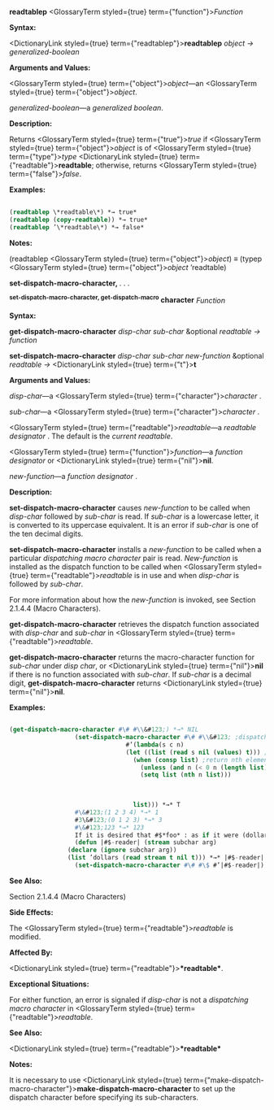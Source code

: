**readtablep** <GlossaryTerm styled={true} term={"function"}><i>Function</i></GlossaryTerm> 



**Syntax:** 



<DictionaryLink styled={true} term={"readtablep"}><b>readtablep</b></DictionaryLink> *object → generalized-boolean* 



**Arguments and Values:** 



<GlossaryTerm styled={true} term={"object"}><i>object</i></GlossaryTerm>—an <GlossaryTerm styled={true} term={"object"}><i>object</i></GlossaryTerm>. 



*generalized-boolean*—a *generalized boolean*. 



**Description:** 



Returns <GlossaryTerm styled={true} term={"true"}><i>true</i></GlossaryTerm> if <GlossaryTerm styled={true} term={"object"}><i>object</i></GlossaryTerm> is of <GlossaryTerm styled={true} term={"type"}><i>type</i></GlossaryTerm> <DictionaryLink styled={true} term={"readtable"}><b>readtable</b></DictionaryLink>; otherwise, returns <GlossaryTerm styled={true} term={"false"}><i>false</i></GlossaryTerm>. 



**Examples:**
```lisp
 
(readtablep \*readtable\*) *→ true* 
(readtablep (copy-readtable)) *→ true* 
(readtablep ’\*readtable\*) *→ false* 

```
**Notes:** 



(readtablep <GlossaryTerm styled={true} term={"object"}><i>object</i></GlossaryTerm>) *≡* (typep <GlossaryTerm styled={true} term={"object"}><i>object</i></GlossaryTerm> ’readtable) 







 



 



**set-dispatch-macro-character,** *. . .* 



<b><sup>set-dispatch-macro-character, get-dispatch-macro</sup> character</b> <i>Function</i> 



**Syntax:** 



**get-dispatch-macro-character** *disp-char sub-char* &amp;optional *readtable → function* 



**set-dispatch-macro-character** *disp-char sub-char new-function* &amp;optional *readtable →* <DictionaryLink styled={true} term={"t"}><b>t</b></DictionaryLink> 



**Arguments and Values:** 



*disp-char*—a <GlossaryTerm styled={true} term={"character"}><i>character</i></GlossaryTerm> . 



*sub-char*—a <GlossaryTerm styled={true} term={"character"}><i>character</i></GlossaryTerm> . 



<GlossaryTerm styled={true} term={"readtable"}><i>readtable</i></GlossaryTerm>—a *readtable designator* . The default is the *current readtable*. 



<GlossaryTerm styled={true} term={"function"}><i>function</i></GlossaryTerm>—a *function designator* or <DictionaryLink styled={true} term={"nil"}><b>nil</b></DictionaryLink>. 



*new-function*—a *function designator* . 



**Description:** 



**set-dispatch-macro-character** causes *new-function* to be called when *disp-char* followed by *sub-char* is read. If *sub-char* is a lowercase letter, it is converted to its uppercase equivalent. It is an error if *sub-char* is one of the ten decimal digits. 



**set-dispatch-macro-character** installs a *new-function* to be called when a particular *dispatching macro character* pair is read. *New-function* is installed as the dispatch function to be called when <GlossaryTerm styled={true} term={"readtable"}><i>readtable</i></GlossaryTerm> is in use and when *disp-char* is followed by *sub-char*. 



For more information about how the *new-function* is invoked, see Section 2.1.4.4 (Macro Characters). 



**get-dispatch-macro-character** retrieves the dispatch function associated with *disp-char* and *sub-char* in <GlossaryTerm styled={true} term={"readtable"}><i>readtable</i></GlossaryTerm>. 



**get-dispatch-macro-character** returns the macro-character function for *sub-char* under *disp char*, or <DictionaryLink styled={true} term={"nil"}><b>nil</b></DictionaryLink> if there is no function associated with *sub-char*. If *sub-char* is a decimal digit, **get-dispatch-macro-character** returns <DictionaryLink styled={true} term={"nil"}><b>nil</b></DictionaryLink>. 



**Examples:**
```lisp

(get-dispatch-macro-character #\# #\\&#123;) *→* NIL 
			      (set-dispatch-macro-character #\# #\\&#123; ;dispatch on #\&#123; 
							    #’(lambda(s c n) 
								(let ((list (read s nil (values) t))) ;list is object after #n\&#123; 
								  (when (consp list) ;return nth element of list 
								    (unless (and n (< 0 n (length list))) (setq n 0)) 
								    (setq list (nth n list))) 

								  
								  
								  list))) *→* T 
			      #\&#123;(1 2 3 4) *→* 1 
			      #3\&#123;(0 1 2 3) *→* 3 
			      #\&#123;123 *→* 123 
			      If it is desired that #$*foo* : as if it were (dollars *foo*). 
			      (defun |#$-reader| (stream subchar arg) 
				(declare (ignore subchar arg)) 
				(list ’dollars (read stream t nil t))) *→* |#$-reader| 
			      (set-dispatch-macro-character #\# #\$ #’|#$-reader|) *→* T 

```
**See Also:** 



Section 2.1.4.4 (Macro Characters) 



**Side Effects:** 



The <GlossaryTerm styled={true} term={"readtable"}><i>readtable</i></GlossaryTerm> is modified. 



**Affected By:** 



<DictionaryLink styled={true} term={"readtable"}><b>\*readtable\*</b></DictionaryLink>. 



**Exceptional Situations:** 



For either function, an error is signaled if *disp-char* is not a *dispatching macro character* in <GlossaryTerm styled={true} term={"readtable"}><i>readtable</i></GlossaryTerm>. 



**See Also:** 



<DictionaryLink styled={true} term={"readtable"}><b>\*readtable\*</b></DictionaryLink> 



**Notes:** 



It is necessary to use <DictionaryLink styled={true} term={"make-dispatch-macro-character"}><b>make-dispatch-macro-character</b></DictionaryLink> to set up the dispatch character before specifying its sub-characters. 




